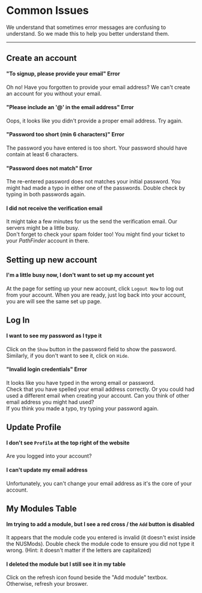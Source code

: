 # Common Issues
We understand that sometimes error messages are confusing to understand. 
So we made this to help you better understand them.

* * *


## Create an account

#### "To signup, please provide your email" Error
Oh no! Have you forgotten to provide your email address? 
We can't create an account for you without your email. 

#### "Please include an '@' in the email address" Error
Oops, it looks like you didn't provide a proper email address. Try again.

#### "Password too short (min 6 characters)" Error
The password you have entered is too short. 
Your password should have contain at least 6 characters. 

#### "Password does not match" Error
The re-entered password does not matches your initial password. 
You might had made a typo in either one of the passwords. 
Double check by typing in both passwords again.

#### I did not receive the verification email
It might take a few minutes for us the send the verification email. 
Our servers might be a little busy.  
Don't forget to check your spam folder too! You might find your ticket to your *PathFinder* account in there.



## Setting up new account

#### I'm a little busy now, I don't want to set up my account yet
At the page for setting up your new account, click `Logout Now` to log out from your account. 
When you are ready, just log back into your account, you are will see the same set up page.



## Log In

#### I want to see my password as I type it
Click on the `Show` button in the password field to show the password.  
Similarly, if you don't want to see it, click on `Hide`.

#### "Invalid login credentials" Error
It looks like you have typed in the wrong email or password.  
Check that you have spelled your email address correctly. 
Or you could had used a different email when creating your account. 
Can you think of other email address you might had used?  
If you think you made a typo, try typing your password again. 



## Update Profile

#### I don't see `Profile` at the top right of the website
Are you logged into your account?

#### I can't update my email address
Unfortunately, you can't change your email address as it's the core of your account.



## My Modules Table

#### Im trying to add a module, but I see a red cross / the `Add` button is disabled
It appears that the module code you entered is invalid (it doesn't exist inside the NUSMods).
Double check the module code to ensure you did not type it wrong. (Hint: it doesn't matter if the letters are capitalized)

#### I deleted the module but I still see it in my table
Click on the refresh icon found beside the "Add module" textbox.
Otherwise, refresh your broswer.

